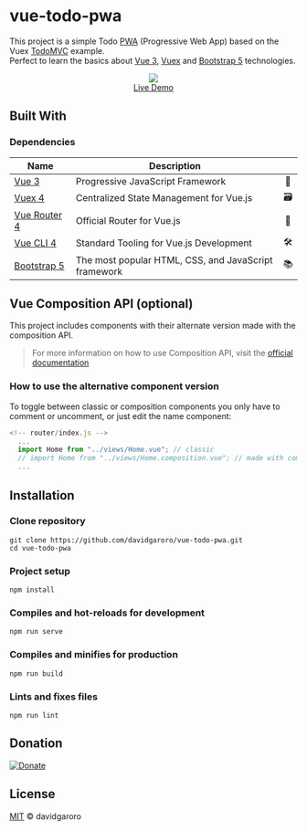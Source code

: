 # vue-todo-pwa

This project is a simple Todo [PWA] (Progressive Web App) based on the Vuex [TodoMVC] example.<br>
Perfect to learn the basics about [Vue 3], [Vuex] and [Bootstrap 5] technologies.

[pwa]: https://developers.google.com/web/progressive-web-apps
[todomvc]: https://github.com/vuejs/vuex/tree/4.0/examples
[vue 3]: https://v3.vuejs.org
[vuex]: https://next.vuex.vuejs.org
[bootstrap 5]: https://getbootstrap.com


<p align="center">
  <a href="https://davidgaroro.github.io/vue-todo-pwa" target="_blank" rel="noopener">
    <img src="https://i.imgur.com/2kAywUP.png"><br>
    Live Demo
  </a>
</p>

## Built With

### Dependencies

| Name           | Description                                          |     |
| -------------- | ---------------------------------------------------- | :-: |
| [Vue 3]        | Progressive JavaScript Framework                     | 🖖  |
| [Vuex 4]       | ️Centralized State Management for Vue.js             | 🗃️  |
| [Vue Router 4] | Official Router for Vue.js                           | 🚦  |
| [Vue CLI 4]    | ️Standard Tooling for Vue.js Development             | 🛠️  |
| [Bootstrap 5]  | The most popular HTML, CSS, and JavaScript framework | 📚  |

[vue 3]: https://v3.vuejs.org
[vuex 4]: https://next.vuex.vuejs.org
[vue router 4]: https://next.router.vuejs.org
[vue cli 4]: https://cli.vuejs.org
[bootstrap 5]: https://getbootstrap.com

## Vue Composition API (optional)

This project includes components with their alternate version made with the composition API.

> For more information on how to use Composition API, visit the [official documentation]

[official documentation]: https://v3.vuejs.org/guide/composition-api-introduction.html#why-composition-api

### How to use the alternative component version

To toggle between classic or composition components you only have to comment or uncomment, or just edit the name component:

```js
<!-- router/index.js -->
  ...
  import Home from "../views/Home.vue"; // classic
  // import Home from "../views/Home.composition.vue"; // made with composition api
  ...
```

## Installation

### Clone repository

```
git clone https://github.com/davidgaroro/vue-todo-pwa.git
cd vue-todo-pwa
```

### Project setup

```
npm install
```

### Compiles and hot-reloads for development

```
npm run serve
```

### Compiles and minifies for production

```
npm run build
```

### Lints and fixes files

```
npm run lint
```

## Donation

[![Donate](https://img.shields.io/badge/Donate-PayPal-green.svg)](https://www.paypal.com/donate?hosted_button_id=T7CVYXY994KHJ)

## License

[MIT](./LICENSE) &copy; davidgaroro
